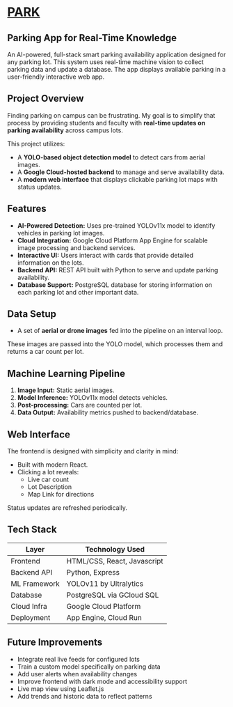 # [PARK](https://vision-447321.web.app/)
##  Parking App for Real-Time Knowledge

An AI-powered, full-stack smart parking availability application designed for any parking lot. This system uses real-time machine vision to collect parking data and update a database. The app displays available parking in a user-friendly interactive web app.

## Project Overview

Finding parking on campus can be frustrating. My goal is to simplify that process by providing students and faculty with **real-time updates on parking availability** across campus lots.

This project utilizes:
- A **YOLO-based object detection model** to detect cars from aerial images.
- A **Google Cloud-hosted backend** to manage and serve availability data.
- A **modern web interface** that displays clickable parking lot maps with status updates.

## Features

-  **AI-Powered Detection:** Uses pre-trained YOLOv11x model to identify vehicles in parking lot images.
-  **Cloud Integration:** Google Cloud Platform App Engine for scalable image processing and backend services.
-  **Interactive UI:** Users interact with cards that provide detailed information on the lots.
-  **Backend API:** REST API built with Python to serve and update parking availability.
-  **Database Support:** PostgreSQL database for storing information on each parking lot and other important data.

## Data Setup


- A set of **aerial or drone images** fed into the pipeline on an interval loop.

These images are passed into the YOLO model, which processes them and returns a car count per lot.

## Machine Learning Pipeline

1. **Image Input:** Static aerial images.
2. **Model Inference:** YOLOv11x model detects vehicles.
3. **Post-processing:** Cars are counted per lot.
4. **Data Output:** Availability metrics pushed to backend/database.


## Web Interface

The frontend is designed with simplicity and clarity in mind:

- Built with modern React.
- Clicking a lot reveals:
  - Live car count
  - Lot Description
  - Map Link for directions
  
Status updates are refreshed periodically.

## Tech Stack

| Layer         | Technology Used                          |
|--------------|-------------------------------------------|
| Frontend     | HTML/CSS, React, Javascript |
| Backend API  | Python, Express                |
| ML Framework | YOLOv11 by Ultralytics                      |
| Database     | PostgreSQL via GCloud SQL   |
| Cloud Infra  | Google Cloud Platform                     |
| Deployment   | App Engine, Cloud Run             |


## Future Improvements

- Integrate real live feeds for configured lots
- Train a custom model specifically on parking data
- Add user alerts when availability changes
- Improve frontend with dark mode and accessibility support
- Live map view using Leaflet.js
- Add trends and historic data to reflect patterns

